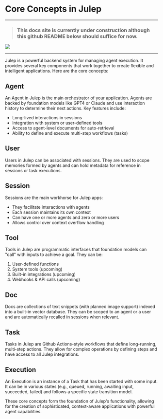 # Core Concepts in Julep

*****
> ### This docs site is currently under construction although this github README below should suffice for now.

![](https://i.giphy.com/vR1dPIYzQmkRzLZk2w.webp)
*****


Julep is a powerful backend system for managing agent execution. It provides several key components that work together to create flexible and intelligent applications. Here are the core concepts:

## Agent

An Agent in Julep is the main orchestrator of your application. Agents are backed by foundation models like GPT4 or Claude and use interaction history to determine their next actions. Key features include:

- Long-lived interactions in sessions
- Integration with system or user-defined tools
- Access to agent-level documents for auto-retrieval
- Ability to define and execute multi-step workflows (tasks)

## User

Users in Julep can be associated with sessions. They are used to scope memories formed by agents and can hold metadata for reference in sessions or task executions.

## Session

Sessions are the main workhorse for Julep apps:
- They facilitate interactions with agents
- Each session maintains its own context
- Can have one or more agents and zero or more users
- Allows control over context overflow handling

## Tool

Tools in Julep are programmatic interfaces that foundation models can "call" with inputs to achieve a goal. They can be:
1. User-defined functions
2. System tools (upcoming)
3. Built-in integrations (upcoming)
4. Webhooks & API calls (upcoming)

## Doc

Docs are collections of text snippets (with planned image support) indexed into a built-in vector database. They can be scoped to an agent or a user and are automatically recalled in sessions when relevant.

## Task

Tasks in Julep are Github Actions-style workflows that define long-running, multi-step actions. They allow for complex operations by defining steps and have access to all Julep integrations.

## Execution

An Execution is an instance of a Task that has been started with some input. It can be in various states (e.g., queued, running, awaiting input, succeeded, failed) and follows a specific state transition model.

These core concepts form the foundation of Julep's functionality, allowing for the creation of sophisticated, context-aware applications with powerful agent capabilities.